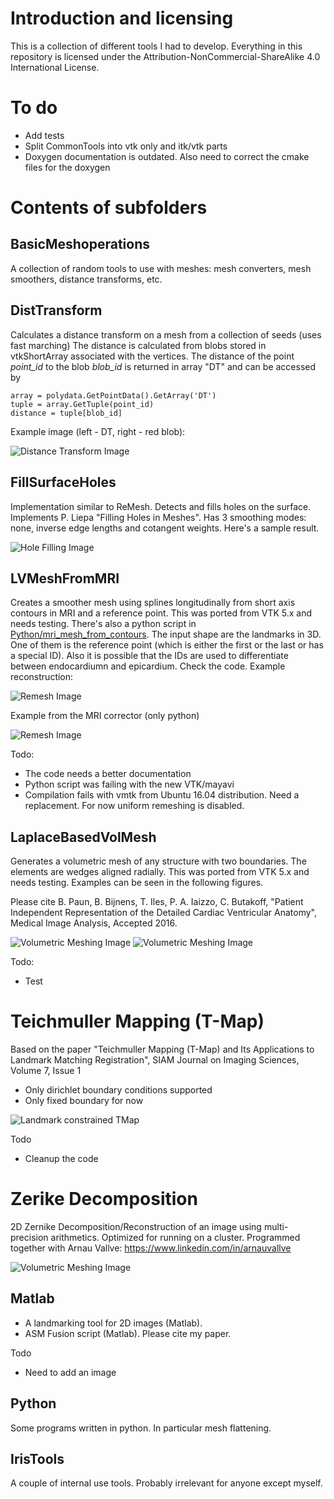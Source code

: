 # Introduction and licensing
This is a collection of different tools I had to develop.
Everything in this repository is licensed under the Attribution-NonCommercial-ShareAlike 4.0 International License.


# To do
- Add tests
- Split CommonTools into vtk only and itk/vtk parts
- Doxygen documentation is outdated. Also need to correct the cmake files for the doxygen

# Contents of subfolders
## BasicMeshoperations
A collection of random tools to use with meshes: mesh converters, mesh smoothers, distance transforms, etc.

## DistTransform
Calculates a distance transform on a mesh from a collection of seeds (uses fast marching)
The distance is calculated from blobs stored in vtkShortArray associated with the vertices. The distance of the point *point_id* to the blob *blob_id* is returned in array "DT" and can be accessed by
```
array = polydata.GetPointData().GetArray('DT')
tuple = array.GetTuple(point_id)
distance = tuple[blob_id]
```
Example image (left - DT, right - red blob):

![Distance Transform Image](https://raw.githubusercontent.com/cbutakoff/tools/master/Pics/distancetransform.gif)


## FillSurfaceHoles
Implementation similar to ReMesh. Detects and fills holes on the surface. Implements P. Liepa "Filling Holes in Meshes". Has 3 smoothing modes: none, inverse edge lengths and cotangent weights. Here's a sample result. 

![Hole Filling Image](https://raw.githubusercontent.com/cbutakoff/tools/master/Pics/HoleFilling.gif)




## LVMeshFromMRI
Creates a smoother mesh using splines longitudinally from short axis contours in MRI and a reference point.
This was ported from VTK 5.x and needs testing. There's also a python script in [Python/mri_mesh_from_contours](https://github.com/cbutakoff/tools/blob/master/Python/mri_mesh_from_contours). 
The input shape are the landmarks in 3D. One of them is the reference point (which is either the first or the last or has a special ID). 
Also it is possible that the IDs are used to differentiate between endocardiumn and epicardium. Check the code.
Example reconstruction:

![Remesh Image](https://raw.githubusercontent.com/cbutakoff/tools/master/Pics/mriremesh.gif)

Example from the MRI corrector (only python)

![Remesh Image](https://raw.githubusercontent.com/cbutakoff/tools/master/Pics/mricorrector.gif)


Todo:
- The code needs a better documentation
- Python script was failing with the new VTK/mayavi
- Compilation fails with vmtk from Ubuntu 16.04 distribution. Need a replacement. For now uniform remeshing is disabled.



## LaplaceBasedVolMesh 
Generates a volumetric mesh of any structure with two boundaries.
The elements are wedges aligned radially.
This was ported from VTK 5.x and needs testing. Examples can be seen in the following figures.

Please cite B. Paun, B. Bijnens, T. Iles, P. A. Iaizzo, C. Butakoff, "Patient Independent Representation of the Detailed
Cardiac Ventricular Anatomy", Medical Image Analysis, Accepted 2016.

![Volumetric Meshing Image](https://raw.githubusercontent.com/cbutakoff/tools/master/Pics/volmeshbump.gif)
![Volumetric Meshing Image](https://raw.githubusercontent.com/cbutakoff/tools/master/Pics/layergeneration.gif)

Todo:
- Test

# Teichmuller Mapping (T-Map)
Based on the paper "Teichmuller Mapping (T-Map) and Its Applications to Landmark Matching Registration", SIAM Journal on Imaging Sciences, Volume 7, Issue 1 
- Only dirichlet boundary conditions supported
- Only fixed boundary for now

![Landmark constrained TMap](https://raw.githubusercontent.com/cbutakoff/tools/master/Pics/tmap.gif)

Todo
- Cleanup the code


# Zerike Decomposition
2D Zernike Decomposition/Reconstruction of an image using multi-precision arithmetics. Optimized for running on a cluster. Programmed together with Arnau Vallve: https://www.linkedin.com/in/arnauvallve

![Volumetric Meshing Image](https://raw.githubusercontent.com/cbutakoff/tools/master/Pics/zernike2d.jpg)



## Matlab
- A landmarking tool for 2D images (Matlab).
- ASM Fusion script (Matlab). Please cite my paper.

Todo
- Need to add an image

## Python
Some programs written in python. In particular mesh flattening.


## IrisTools
A couple of internal use tools. Probably irrelevant for anyone except myself.


